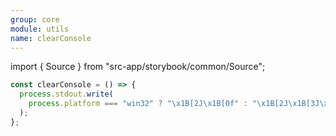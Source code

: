 ```yaml
---
group: core
module: utils
name: clearConsole
---
```


import { Source } from "src-app/storybook/common/Source";

```js
const clearConsole = () => {
  process.stdout.write(
    process.platform === "win32" ? "\x1B[2J\x1B[0f" : "\x1B[2J\x1B[3J\x1B[H",
  );
};
```

<Source path="utils/clearConsole.ts" />
